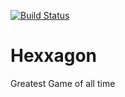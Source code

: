 [![Build Status](https://app.travis-ci.com/naedmi/Hexxagon.svg?branch=master)](https://app.travis-ci.com/naedmi/Hexxagon)

# Hexxagon
Greatest Game of all time
